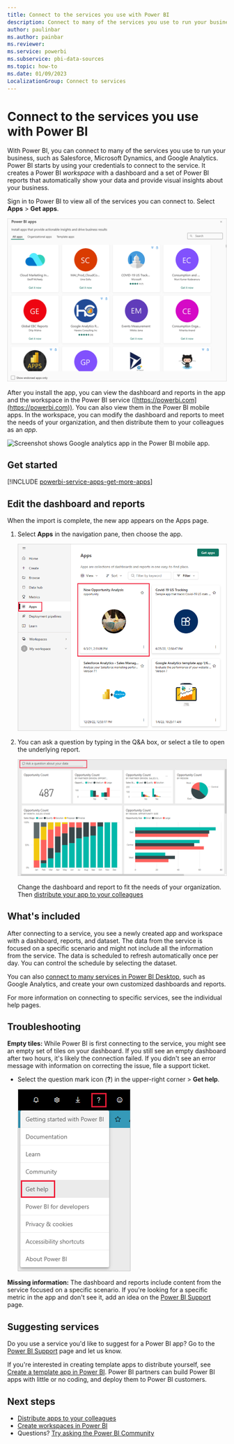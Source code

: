 ```yaml
---
title: Connect to the services you use with Power BI
description: Connect to many of the services you use to run your business, such as Salesforce, Microsoft Dynamics CRM, and Google Analytics.
author: paulinbar
ms.author: painbar
ms.reviewer: 
ms.service: powerbi
ms.subservice: pbi-data-sources
ms.topic: how-to
ms.date: 01/09/2023
LocalizationGroup: Connect to services
---
```

# Connect to the services you use with Power BI

With Power BI, you can connect to many of the services you use to run your business, such as Salesforce, Microsoft Dynamics, and Google Analytics. Power BI starts by using your credentials to connect to the service. It creates a Power BI *workspace* with a dashboard and a set of Power BI reports that automatically show your data and provide visual insights about your business.

Sign in to Power BI to view all of the services you can connect to. Select **Apps** > **Get apps**.

![Screenshot shows Power BI apps that you can get.](media/service-connect-to-services/overview.png)

After you install the app, you can view the dashboard and reports in the app and the workspace in the Power BI service ([https://powerbi.com](https://powerbi.com)). You can also view them in the Power BI mobile apps. In the workspace, you can modify the dashboard and reports to meet the needs of your organization, and then distribute them to your colleagues as an *app*.

![Screenshot shows Google analytics app in the Power BI mobile app.](media/service-connect-to-services/power-bi-service-mobile-app-240.png)

## Get started

[!INCLUDE [powerbi-service-apps-get-more-apps](../includes/powerbi-service-apps-get-more-apps.md)]

## Edit the dashboard and reports

When the import is complete, the new app appears on the Apps page.

1. Select **Apps** in the navigation pane, then choose the app.

   ![Screenshot shows the Power BI service with Apps selected in the navigation bar.](media/service-connect-to-services/power-bi-service-apps-open-app.png)

2. You can ask a question by typing in the Q&A box, or select a tile to open the underlying report.

   ![Screenshot shows the Google Analytics dashboard, which displays data as visualizations.](media/service-connect-to-services/googleanalytics2.png)

   Change the dashboard and report to fit the needs of your organization. Then [distribute your app to your colleagues](../collaborate-share/service-create-distribute-apps.md)

## What's included

After connecting to a service, you see a newly created app and workspace with a dashboard, reports, and dataset. The data from the service is focused on a specific scenario and might not include all the information from the service. The data is scheduled to refresh automatically once per day. You can control the schedule by selecting the dataset.

You can also [connect to many services in Power BI Desktop](desktop-data-sources.md), such as Google Analytics, and create your own customized dashboards and reports.  

For more information on connecting to specific services, see the individual help pages.

## Troubleshooting

**Empty tiles:** While Power BI is first connecting to the service, you might see an empty set of tiles on your dashboard. If you still see an empty dashboard after two hours, it's likely the connection failed. If you didn't see an error message with information on correcting the issue, file a support ticket.

* Select the question mark icon (**?**) in the upper-right corner >  **Get help**.

  ![Screenshot shows the question mark icon with Get help highlighted.](media/service-connect-to-services/power-bi-service-get-help.png)

**Missing information:** The dashboard and reports include content from the service focused on a specific scenario. If you're looking for a specific metric in the app and don't see it, add an idea on the [Power BI Support](https://support.powerbi.com/forums/265200-power-bi) page.

## Suggesting services

Do you use a service you'd like to suggest for a Power BI app? Go to the [Power BI Support](https://support.powerbi.com/forums/265200-power-bi) page and let us know.

If you're interested in creating template apps to distribute yourself, see [Create a template app in Power BI](service-template-apps-create.md). Power BI partners can build Power BI apps with little or no coding, and deploy them to Power BI customers.

## Next steps

* [Distribute apps to your colleagues](../collaborate-share/service-create-distribute-apps.md)
* [Create workspaces in Power BI](../collaborate-share/service-create-the-new-workspaces.md)
* Questions? [Try asking the Power BI Community](https://community.powerbi.com/)
